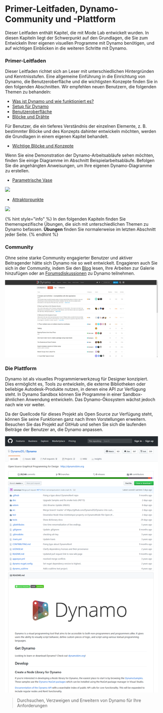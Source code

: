 # Primer-Leitfaden, Dynamo-Community und -Plattform

Dieser Leitfaden enthält Kapitel, die mit Mode Lab entwickelt wurden. In diesen Kapiteln liegt der Schwerpunkt auf den Grundlagen, die Sie zum Entwickeln Ihrer eigenen visuellen Programme mit Dynamo benötigen, und auf wichtigen Einblicken in die weiteren Schritte mit Dynamo.

### Primer-Leitfaden

Dieser Leitfaden richtet sich an Leser mit unterschiedlichen Hintergründen und Kenntnisstufen. Eine allgemeine Einführung in die Einrichtung von Dynamo, die Benutzeroberfläche und die wichtigsten Konzepte finden Sie in den folgenden Abschnitten. Wir empfehlen neuen Benutzern, die folgenden Themen zu behandeln:

* [Was ist Dynamo und wie funktioniert es?](1-what-is-dynamo.md)
* [Setup für Dynamo](../2\_setup\_for\_dynamo/)
* [Benutzeroberfläche](../3\_user\_interface/)
* [Blöcke und Drähte](../4\_nodes\_and\_wires/)

Für Benutzer, die ein tieferes Verständnis der einzelnen Elemente, z. B. bestimmter Blöcke und des Konzepts dahinter entwickeln möchten, werden die Grundlagen in einem eigenen Kapitel behandelt.

* [Wichtige Blöcke und Konzepte](../5\_essential\_nodes\_and\_concepts/)

Wenn Sie eine Demonstration der Dynamo-Arbeitsabläufe sehen möchten, finden Sie einige Diagramme im Abschnitt Beispielarbeitsabläufe. Befolgen Sie die angehängten Anweisungen, um Ihre eigenen Dynamo-Diagramme zu erstellen.

* [Parametrische Vase](../10\_sample\_workflow/10-1\_getting-started-workflows/1-parametric-vase.md)

![](images/1-2/vase1.gif)

* [Attraktorpunkte](../10\_sample\_workflow/10-1\_getting-started-workflows/2-attractor-points.md)

![](images/1-2/attractor1.gif)

{% hint style="info" %} In den folgenden Kapiteln finden Sie themenspezifische Übungen, die sich mit unterschiedlichen Themen zu Dynamo befassen. **Übungen** finden Sie normalerweise im letzten Abschnitt jeder Seite. {% endhint %}

### Community

Ohne seine starke Community engagierter Benutzer und aktiver Beitragender hätte sich Dynamo nie so weit entwickelt. Engagieren auch Sie sich in der Community, indem Sie den [Blog](http://dynamobim.org/blog/) lesen, Ihre Arbeiten zur Galerie hinzufügen oder an [Forumsdiskussionen](https://forum.dynamobim.com) zu Dynamo teilnehmen.

![Das Forum](images/1-2/02-Community.png)

### Die Plattform

Dynamo ist als visuelles Programmierwerkzeug für Designer konzipiert. Dies ermöglicht es, Tools zu entwickeln, die externe Bibliotheken oder beliebige Autodesk-Produkte nutzen, in denen eine API zur Verfügung steht. In Dynamo Sandbox können Sie Programme in einer Sandbox-ähnlichen Anwendung entwickeln. Das Dynamo-Ökosystem wächst jedoch nach wie vor weiter.

Da der Quellcode für dieses Projekt als Open Source zur Verfügung steht, können Sie seine Funktionen ganz nach Ihren Vorstellungen erweitern. Besuchen Sie das Projekt auf GitHub und sehen Sie sich die laufenden Beiträge der Benutzer an, die Dynamo anpassen.

![Das Repo](images/1-2/03-TheRepo.png)

> Durchsuchen, Verzweigen und Erweitern von Dynamo für Ihre Anforderungen

